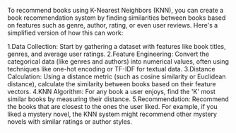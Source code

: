 To recommend books using K-Nearest Neighbors (KNN), you can create a book recommendation system by finding similarities between books based on features such as genre, author, rating, or even user reviews. Here's a simplified version of how this can work:

1.Data Collection: Start by gathering a dataset with features like book titles, genres, and average user ratings.
2.Feature Engineering: Convert the categorical data (like genres and authors) into numerical values, often using techniques like one-hot encoding or TF-IDF for textual data.
3.Distance Calculation: Using a distance metric (such as cosine similarity or Euclidean distance), calculate the similarity between books based on their feature vectors.
4.KNN Algorithm: For any book a user enjoys, find the 'K' most similar books by measuring their distance.
5.Recommendation: Recommend the books that are closest to the ones the user liked.
For example, if you liked a mystery novel, the KNN system might recommend other mystery novels with similar ratings or author styles.
